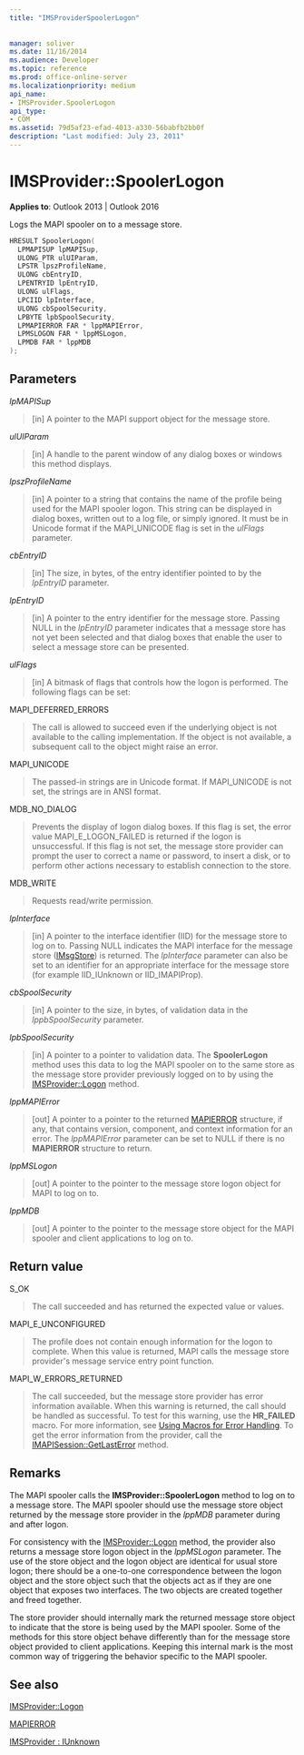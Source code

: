 ```yaml
---
title: "IMSProviderSpoolerLogon"
 
 
manager: soliver
ms.date: 11/16/2014
ms.audience: Developer
ms.topic: reference
ms.prod: office-online-server
ms.localizationpriority: medium
api_name:
- IMSProvider.SpoolerLogon
api_type:
- COM
ms.assetid: 79d5af23-efad-4013-a330-56babfb2bb0f
description: "Last modified: July 23, 2011"
---
```


# IMSProvider::SpoolerLogon

  
  
**Applies to**: Outlook 2013 | Outlook 2016 
  
Logs the MAPI spooler on to a message store.
  
```cpp
HRESULT SpoolerLogon(
  LPMAPISUP lpMAPISup,
  ULONG_PTR ulUIParam,
  LPSTR lpszProfileName,
  ULONG cbEntryID,
  LPENTRYID lpEntryID,
  ULONG ulFlags,
  LPCIID lpInterface,
  ULONG cbSpoolSecurity,
  LPBYTE lpbSpoolSecurity,
  LPMAPIERROR FAR * lppMAPIError,
  LPMSLOGON FAR * lppMSLogon,
  LPMDB FAR * lppMDB     
);
```

## Parameters

 _lpMAPISup_
  
> [in] A pointer to the MAPI support object for the message store.
    
 _ulUIParam_
  
> [in] A handle to the parent window of any dialog boxes or windows this method displays. 
    
 _lpszProfileName_
  
> [in] A pointer to a string that contains the name of the profile being used for the MAPI spooler logon. This string can be displayed in dialog boxes, written out to a log file, or simply ignored. It must be in Unicode format if the MAPI_UNICODE flag is set in the _ulFlags_ parameter. 
    
 _cbEntryID_
  
> [in] The size, in bytes, of the entry identifier pointed to by the  _lpEntryID_ parameter. 
    
 _lpEntryID_
  
> [in] A pointer to the entry identifier for the message store. Passing NULL in the _lpEntryID_ parameter indicates that a message store has not yet been selected and that dialog boxes that enable the user to select a message store can be presented. 
    
 _ulFlags_
  
> [in] A bitmask of flags that controls how the logon is performed. The following flags can be set:
    
MAPI_DEFERRED_ERRORS 
  
> The call is allowed to succeed even if the underlying object is not available to the calling implementation. If the object is not available, a subsequent call to the object might raise an error.
    
MAPI_UNICODE 
  
> The passed-in strings are in Unicode format. If MAPI_UNICODE is not set, the strings are in ANSI format.
    
MDB_NO_DIALOG 
  
> Prevents the display of logon dialog boxes. If this flag is set, the error value MAPI_E_LOGON_FAILED is returned if the logon is unsuccessful. If this flag is not set, the message store provider can prompt the user to correct a name or password, to insert a disk, or to perform other actions necessary to establish connection to the store.
    
MDB_WRITE 
  
> Requests read/write permission.
    
 _lpInterface_
  
> [in] A pointer to the interface identifier (IID) for the message store to log on to. Passing NULL indicates the MAPI interface for the message store ([IMsgStore](imsgstoreimapiprop.md)) is returned. The  _lpInterface_ parameter can also be set to an identifier for an appropriate interface for the message store (for example IID_IUnknown or IID_IMAPIProp). 
    
 _cbSpoolSecurity_
  
> [in] A pointer to the size, in bytes, of validation data in the _lppbSpoolSecurity_ parameter. 
    
 _lpbSpoolSecurity_
  
> [in] A pointer to a pointer to validation data. The **SpoolerLogon** method uses this data to log the MAPI spooler on to the same store as the message store provider previously logged on to by using the [IMSProvider::Logon](imsprovider-logon.md) method. 
    
 _lppMAPIError_
  
> [out] A pointer to a pointer to the returned [MAPIERROR](mapierror.md) structure, if any, that contains version, component, and context information for an error. The  _lppMAPIError_ parameter can be set to NULL if there is no **MAPIERROR** structure to return. 
    
 _lppMSLogon_
  
> [out] A pointer to the pointer to the message store logon object for MAPI to log on to.
    
 _lppMDB_
  
> [out] A pointer to the pointer to the message store object for the MAPI spooler and client applications to log on to.
    
## Return value

S_OK 
  
> The call succeeded and has returned the expected value or values.
    
MAPI_E_UNCONFIGURED 
  
> The profile does not contain enough information for the logon to complete. When this value is returned, MAPI calls the message store provider's message service entry point function.
    
MAPI_W_ERRORS_RETURNED 
  
> The call succeeded, but the message store provider has error information available. When this warning is returned, the call should be handled as successful. To test for this warning, use the **HR_FAILED** macro. For more information, see [Using Macros for Error Handling](using-macros-for-error-handling.md). To get the error information from the provider, call the [IMAPISession::GetLastError](imapisession-getlasterror.md) method. 
    
## Remarks

The MAPI spooler calls the **IMSProvider::SpoolerLogon** method to log on to a message store. The MAPI spooler should use the message store object returned by the message store provider in the _lppMDB_ parameter during and after logon. 
  
For consistency with the [IMSProvider::Logon](imsprovider-logon.md) method, the provider also returns a message store logon object in the _lppMSLogon_ parameter. The use of the store object and the logon object are identical for usual store logon; there should be a one-to-one correspondence between the logon object and the store object such that the objects act as if they are one object that exposes two interfaces. The two objects are created together and freed together. 
  
The store provider should internally mark the returned message store object to indicate that the store is being used by the MAPI spooler. Some of the methods for this store object behave differently than for the message store object provided to client applications. Keeping this internal mark is the most common way of triggering the behavior specific to the MAPI spooler.
  
## See also



[IMSProvider::Logon](imsprovider-logon.md)
  
[MAPIERROR](mapierror.md)
  
[IMSProvider : IUnknown](imsprovideriunknown.md)

